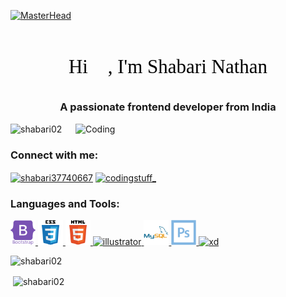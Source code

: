 [![MasterHead](https://user-images.githubusercontent.com/83392438/176866853-ca910013-f924-4ba2-b97f-d0ed186828f1.png)](https://github.com/Shabari02)
<h1 align="center" style="
    font-family: Comfortaa, display;
    font-size: 31px;
    font-weight: 200;
    color: rgba(0, 0, 0, 1);
    text-transform: none;
    font-style: normal;
    text-decoration: none;
    line-height: 2em;
    letter-spacing: 0px;
">Hi 👋, I'm Shabari Nathan</h1>
<h3 align="center">A passionate frontend developer from India</h3>

<img align="right" alt="Coding" width="400" src="https://cdn.dribbble.com/users/1162077/screenshots/3848914/programmer.gif">

<p align="left"> <img src="https://komarev.com/ghpvc/?username=shabari02&label=Profile%20views&color=0e75b6&style=flat" alt="shabari02" /> </p>

<h3 align="left">Connect with me:</h3>
<p align="left">
<a href="https://twitter.com/shabari37740667" target="blank"><img align="center" src="https://raw.githubusercontent.com/rahuldkjain/github-profile-readme-generator/master/src/images/icons/Social/twitter.svg" alt="shabari37740667" height="30" width="40" /></a>
<a href="https://instagram.com/codingstuff_" target="blank"><img align="center" src="https://raw.githubusercontent.com/rahuldkjain/github-profile-readme-generator/master/src/images/icons/Social/instagram.svg" alt="codingstuff_" height="30" width="40" /></a>
</p>

<h3 align="left">Languages and Tools:</h3>
<p align="left"> <a href="https://getbootstrap.com" target="_blank" rel="noreferrer"> <img src="https://raw.githubusercontent.com/devicons/devicon/master/icons/bootstrap/bootstrap-plain-wordmark.svg" alt="bootstrap" width="40" height="40"/> </a> <a href="https://www.w3schools.com/css/" target="_blank" rel="noreferrer"> <img src="https://raw.githubusercontent.com/devicons/devicon/master/icons/css3/css3-original-wordmark.svg" alt="css3" width="40" height="40"/> </a> <a href="https://www.w3.org/html/" target="_blank" rel="noreferrer"> <img src="https://raw.githubusercontent.com/devicons/devicon/master/icons/html5/html5-original-wordmark.svg" alt="html5" width="40" height="40"/> </a> <a href="https://www.adobe.com/in/products/illustrator.html" target="_blank" rel="noreferrer"> <img src="https://www.vectorlogo.zone/logos/adobe_illustrator/adobe_illustrator-icon.svg" alt="illustrator" width="40" height="40"/> </a> <a href="https://www.mysql.com/" target="_blank" rel="noreferrer"> <img src="https://raw.githubusercontent.com/devicons/devicon/master/icons/mysql/mysql-original-wordmark.svg" alt="mysql" width="40" height="40"/> </a> <a href="https://www.photoshop.com/en" target="_blank" rel="noreferrer"> <img src="https://raw.githubusercontent.com/devicons/devicon/master/icons/photoshop/photoshop-line.svg" alt="photoshop" width="40" height="40"/> </a> <a href="https://www.adobe.com/products/xd.html" target="_blank" rel="noreferrer"> <img src="https://cdn.worldvectorlogo.com/logos/adobe-xd.svg" alt="xd" width="40" height="40"/> </a> </p>

<p><img align="left" src="https://github-readme-stats.vercel.app/api/top-langs?username=shabari02&show_icons=true&locale=en&layout=compact" alt="shabari02" /></p><br>

<p>&nbsp;<img align="center" src="https://github-readme-stats.vercel.app/api?username=shabari02&show_icons=true&locale=en" alt="shabari02" /></p>

